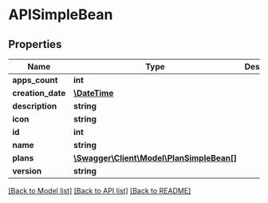 # APISimpleBean

## Properties
Name | Type | Description | Notes
------------ | ------------- | ------------- | -------------
**apps_count** | **int** |  | [optional] 
**creation_date** | [**\DateTime**](\DateTime.md) |  | [optional] 
**description** | **string** |  | [optional] 
**icon** | **string** |  | [optional] 
**id** | **int** |  | [optional] 
**name** | **string** |  | [optional] 
**plans** | [**\Swagger\Client\Model\PlanSimpleBean[]**](PlanSimpleBean.md) |  | [optional] 
**version** | **string** |  | [optional] 

[[Back to Model list]](../README.md#documentation-for-models) [[Back to API list]](../README.md#documentation-for-api-endpoints) [[Back to README]](../README.md)


